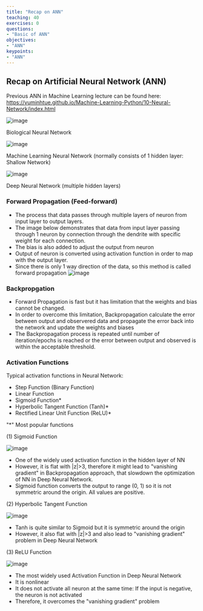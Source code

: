 ```yaml
---
title: "Recap on ANN"
teaching: 40
exercises: 0
questions:
- "Basic of ANN"
objectives:
- "ANN"
keypoints:
- "ANN"
---
```


## Recap on Artificial Neural Network (ANN)
Previous ANN in Machine Learning lecture can be found here: https://vuminhtue.github.io/Machine-Learning-Python/10-Neural-Network/index.html

![image](https://user-images.githubusercontent.com/43855029/114472746-da188c00-9bc0-11eb-913c-9dcd14f872ac.png)

Biological Neural Network

![image](https://user-images.githubusercontent.com/43855029/114472756-dd137c80-9bc0-11eb-863d-7c4d054efa89.png)

Machine Learning Neural Network (normally consists of 1 hidden layer: Shallow Network)

![image](https://user-images.githubusercontent.com/43855029/119180080-cf61da00-ba3d-11eb-9ad4-26c159a470be.png)

Deep Neural Network (multiple hidden layers)

### Forward Propagation (Feed-forward)
- The process that data passes through multiple layers of neuron from input layer to output layers.
- The image below demonstrates that data from input layer passing through 1 neuron by connection through the dendrite with specific weight for each connection. 
- The bias is also added to adjust the output from neuron
- Output of neuron is converted using activation function in order to map with the output layer.
- Since there is only 1 way direction of the data, so this method is called forward propagation
![image](https://user-images.githubusercontent.com/43855029/114472776-e997d500-9bc0-11eb-9f70-450389c912df.png)

### Backpropgation
- Forward Propagation is fast but it has limitation that the weights and bias cannot be changed.
- In order to overcome this limitation, Backpropagation calculate the error between output and observered data and propagate the error back into the network and update the weights and biases
- The Backpropagation process is repeated until number of iteration/epochs is reached or the error between output and observed is within the acceptable threshold.

### Activation Functions
Typical activation functions in Neural Network:
- Step Function (Binary Function)
- Linear Function
- Sigmoid Function*
- Hyperbolic Tangent Function (Tanh)*
- Rectified Linear Unit Function (ReLU)*

"*" Most popular functions

(1) Sigmoid Function

![image](https://user-images.githubusercontent.com/43855029/119183889-af80e500-ba42-11eb-923f-8314b3f88734.png)

- One of the widely used activation function in the hidden layer of NN
- However, it is flat with |z|>3, therefore it might lead to "vanishing gradient" in Backpropagation approach, that slowdown the optimization of NN in Deep Neural Network.
- Sigmoid function converts the output to range (0, 1) so it is not symmetric around the origin. All values are positive.

(2) Hyperbolic Tangent Function 

![image](https://user-images.githubusercontent.com/43855029/119186714-777ba100-ba46-11eb-8e8f-f82ce0954a91.png)

- Tanh is quite similar to Sigmoid but it is symmetric around the origin
- However, it also flat with |z|>3 and also lead to "vanishing gradient" problem in Deep Neural Network

(3) ReLU Function

![image](https://user-images.githubusercontent.com/43855029/119186990-b1e53e00-ba46-11eb-8f1c-637b546e62e8.png)

- The most widely used Activation Function in Deep Neural Network
- It is nonlinear
- It does not activate all neuron at the same time: If the input is negative, the neuron is not activated
- Therefore, it overcomes the "vanishing gradient" problem
 



